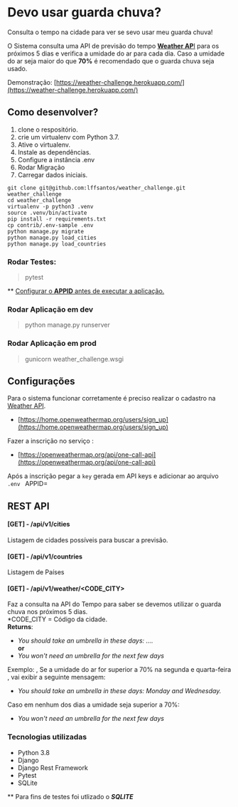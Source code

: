 
# Devo usar guarda chuva?  
  
Consulta o tempo na cidade para ver se sevo usar meu guarda chuva!  
  
O Sistema consulta uma API de previsão do tempo [**Weather AP**I](https://openweathermap.org/api)  para os próximos 5 dias e verifica a umidade do ar para cada dia.
Caso a umidade do ar seja maior do que **70%** é recomendado que o guarda chuva seja usado.
 
Demonstração: [https://weather-challenge.herokuapp.com/](https://weather-challenge.herokuapp.com/)

## Como desenvolver?  
  
1. clone o respositório.  
2. crie um virtualenv com Python 3.7.  
3. Ative o virtualenv.  
4. Instale as dependências.  
5. Configure a instância .env
6. Rodar Migração
7. Carregar dados iniciais.
  
```console  
git clone git@github.com:lffsantos/weather_challenge.git weather_challenge  
cd weather_challenge  
virtualenv -p python3 .venv  
source .venv/bin/activate  
pip install -r requirements.txt  
cp contrib/.env-sample .env  
python manage.py migrate
python manage.py load_cities
python manage.py load_countries
```  

### Rodar Testes:

>pytest


** [Configurar o **APPID** antes de executar a aplicação.](https://github.com/lffsantos/weather_challenge#configura%C3%A7%C3%B5es)

### Rodar Aplicação em dev

> python manage.py runserver


### Rodar Aplicação em prod

> gunicorn weather_challenge.wsgi

  
## Configurações  
  
Para o sistema funcionar corretamente é preciso realizar o cadastro na [Weather API](https://openweathermap.org/api).
- [https://home.openweathermap.org/users/sign_up](https://home.openweathermap.org/users/sign_up)

Fazer a inscrição no serviço :
- [https://openweathermap.org/api/one-call-api](https://openweathermap.org/api/one-call-api)

Após a inscrição pegar a `key` gerada em API keys e adicionar ao arquivo `.env `
APPID=


## REST API

#### [GET] - /api/v1/cities
Listagem de cidades possíveis para buscar a previsão.
#### [GET] - /api/v1/countries
 Listagem de Países

####  [GET] -  /api/v1/weather/<CODE_CITY> 
Faz a consulta na API do Tempo para saber se devemos utilizar o guarda chuva nos próximos 5 dias.  
*CODE_CITY = Código da cidade.     
**Returns**:
- _You should take an umbrella in these days: ...._  
**or**
- _You won't need an umbrella for the next few days_

Exemplo:
, Se a umidade do ar for superior a 70% na segunda e quarta-feira , vai exibir a seguinte mensagem:
-	_You should take an umbrella in these days: Monday and Wednesday._

Caso em nenhum dos dias a umidade seja superior a 70%:
- _You won't need an umbrella for the next few days_


### Tecnologias utilizadas

- Python 3.8
- Django
- Django Rest Framework
- Pytest
- SQLite


** Para fins de testes foi utlizado o ***SQLITE***
